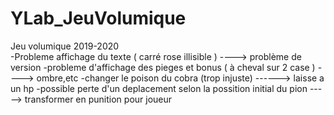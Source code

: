 # YLab_JeuVolumique
Jeu volumique 2019-2020  
-Probleme affichage du texte ( carré rose illisible ) ----> problème de version
-probleme d'affichage des pieges et bonus ( à cheval sur 2 case )  ----> ombre,etc
-changer le poison du cobra (trop injuste) ------> laisse a un hp
-possible perte d'un deplacement selon la possition initial du pion -----> transformer en punition pour joueur  
